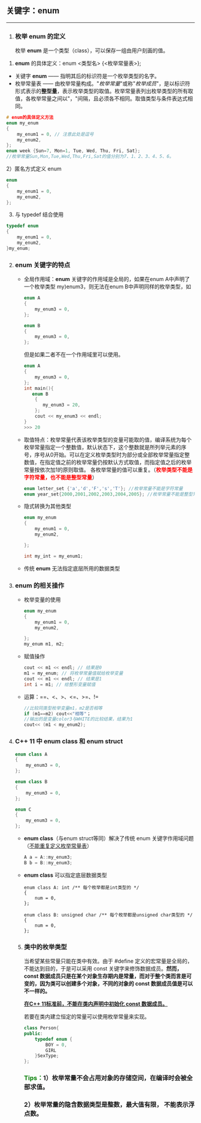 ## 关键字：enum

------

1. ### 枚举 enum 的定义

   枚举 **enum** 是一个类型（class），可以保存一组由用户刻画的值。

1) **enum** 的具体定义：enum <类型名> {<枚举常量表>};

- 关键字 **enum** —— 指明其后的标识符是一个枚举类型的名字。
- 枚举常量表 —— 由枚举常量构成。"*枚举常量*"或称"*枚举成员*"，是以标识符形式表示的**整型量**，表示枚举类型的取值。枚举常量表列出枚举类型的所有取值，各枚举常量之间以"，"间隔，且必须各不相同。取值类型与条件表达式相同。

```c++
# enum的具体定义方法
enum my_enum
{
    my_enum1 = 0, // 注意此处是逗号
    my_enum2,
};
enum week {Sun=7, Mon=1, Tue, Wed, Thu, Fri, Sat};
//枚举常量Sun,Mon,Tue,Wed,Thu,Fri,Sat的值分别为7、1、2、3、4、5、6。
```

2）匿名方式定义 enum

```c++
enum
{
    my_enum1 = 0,
    my_enum2,
};
```

3) 与 typedef 结合使用

```c++
typedef enum 
{
    my_enum1 = 0,
    my_enum2,
}my_enum;
```



2. ### enum 关键字的特点

   - 全局作用域：**enum** 关键字的作用域是全局的，如果在enum A中声明了一个枚举类型 my)enum3，则无法在enum B中声明同样的枚举类型，如

     ```C++
     enum A
     {
         my_enum3 = 0,
     };
     
     enum B
     {
         my_enum3 = 0,
     };
     ```

     但是如果二者不在一个作用域里可以使用。

     ```c++
     enum A
     {
         my_enum3 = 0,
     };
     int main(){
     	enum B
         {
         	my_enum3 = 20,
         };
         cout << my_enum3 << endl;
     }
     >>> 20
     ```

     

   - 取值特点：枚举常量代表该枚举类型的变量可能取的值，编译系统为每个枚举常量指定一个整数值，默认状态下，这个整数就是所列举元素的序号，序号从0开始。可以在定义枚举类型时为部分或全部枚举常量指定整数值，在指定值之前的枚举常量仍按默认方式取值，而指定值之后的枚举常量按依次加1的原则取值。 各枚举常量的值可以重复。（<font color='red'>**枚举类型不能是字符常量，也不能是整型常量**</font>）

     ```c++
     enum letter_set {'a','d','F','s','T'}; //枚举常量不能是字符常量
     enum year_set{2000,2001,2002,2003,2004,2005}; //枚举常量不能是整型常量
     ```

   - 隐式转换为其他类型

     ```c++
     enum my_enum
     {
         my_enum1 = 0,
         my_enum2,
     
     };
     
     int my_int = my_enum1;
     ```

   - 传统 **enum** 无法指定底层所用的数据类型

     

   

3. ### enum 的相关操作

   - 枚举变量的使用

     ```c++
     enum my_enum
     {
         my_enum1 = 0,
         my_enum2,
     
     };
     my_enum m1, m2;
     ```

   - 赋值操作

     ```c++
     cout << m1 << endl; // 结果是0
     m1 = my_enum; // 将枚举常量值赋给枚举变量
     cout << m1 << endl; // 结果是1
     int i = m1; // 给整形变量赋值
     ```

   - 运算：==、<、>、<=、>=、!=

     ```c++
     //比较同类型枚举变量m1，m2是否相等
     if (m1==m2) cout<<"相等"；
     //输出的是变量color3与WHITE的比较结果，结果为1
     cout<< (m1 < my_enum2);
     ```

     

4. ### C++ 11 中 enum  class 和 enum struct

   ```c++
   enum class A
   {
       my_enum3 = 0,
   };
   
   enum class B
   {
       my_enum3 = 0,
   };
   
   enum C
   {
       my_enum3 = 0,
   };
   ```

   - **enum class**（与enum struct等同）解决了传统 enum 关键字作用域问题（<u>不能重复定义枚举常量表</u>）

     ```c++
     A a = A::my_enum3;
     B b = B::my_enum3;
     ```

   - **enum class** 可以指定底层数据类型

     ```
     enum class A: int /** 每个枚举都是int类型的 */
     {
         num = 0,
     };
     
     enum class B: unsigned char /** 每个枚举都是unsigned char类型的 */
     {
         num = 0,
     };
     ```

   

   5. ### 类中的枚举类型

      当希望某些常量只能在类中有效。由于 #define 定义的宏常量是全局的，不能达到目的，于是可以采用 const 关键字来修饰数据成员。**然而，const 数据成员只是在某个对象生存期内是常量，而对于整个类而言是可变的，因为类可以创建多个对象，不同的对象的 const 数据成员值是可以不一样的。**

      **<u>在C++ 11标准前，不能在类内声明中初始化 const 数据成员。</u>**

      若要在类内建立恒定的常量可以使用枚举常量来实现。

      ```c++
      class Person{
      public:
          typedef enum {
              BOY = 0,
              GIRL
          }SexType;
      };
      ```

      ### <font color='green'>Tips：</font>1）枚举常量不会占用对象的存储空间，在编译时会被全部求值。

      ### 			2）枚举常量的隐含数据类型是整数，最大值有限， 不能表示浮点数。